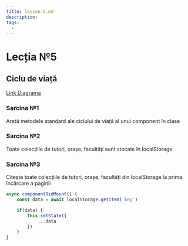 ```yaml
---
title: lesson-5.md
description: 
tags:
  - 
---
```

# Lecția №5

## Ciclu de viață
[Link Diagrama](https://projects.wojtekmaj.pl/react-lifecycle-methods-diagram/)

### Sarcina №1

Arată metodele standard ale ciclului de viață al unui component în clase

### Sarcina №2

Toate colecțiile de tutori, orașe, facultăți sunt stocate în localStorage

### Sarcina №3

Citește toate colecțiile de tutori, orașe, facultăți din localStorage la prima încărcare a paginii

```javascript
async componentDidMount() {
    const data = await localStorage.getItem('key')

    if(data) {
        this.setState({
            ...data
        })
    }
}

